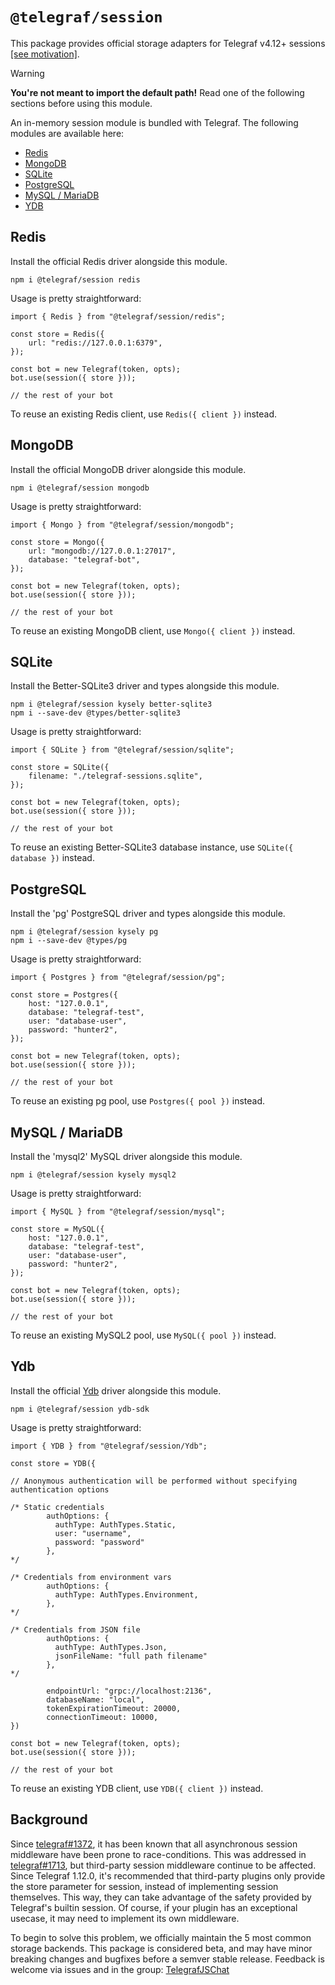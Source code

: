 # `@telegraf/session`

This package provides official storage adapters for Telegraf v4.12+ sessions [[see motivation]](#background).

> [!WARNING]
> **You're not meant to import the default path!** Read one of the following sections before using this module.

An in-memory session module is bundled with Telegraf. The following modules are available here:

-   [Redis](#redis)
-   [MongoDB](#mongodb)
-   [SQLite](#sqlite)
-   [PostgreSQL](#postgresql)
-   [MySQL / MariaDB](#mysql--mariadb)
-   [YDB](#ydb)

## Redis

Install the official Redis driver alongside this module.

```shell
npm i @telegraf/session redis
```

Usage is pretty straightforward:

```TS
import { Redis } from "@telegraf/session/redis";

const store = Redis({
	url: "redis://127.0.0.1:6379",
});

const bot = new Telegraf(token, opts);
bot.use(session({ store }));

// the rest of your bot
```

To reuse an existing Redis client, use `Redis({ client })` instead.

## MongoDB

Install the official MongoDB driver alongside this module.

```shell
npm i @telegraf/session mongodb
```

Usage is pretty straightforward:

```TS
import { Mongo } from "@telegraf/session/mongodb";

const store = Mongo({
	url: "mongodb://127.0.0.1:27017",
	database: "telegraf-bot",
});

const bot = new Telegraf(token, opts);
bot.use(session({ store }));

// the rest of your bot
```

To reuse an existing MongoDB client, use `Mongo({ client })` instead.

## SQLite

Install the Better-SQLite3 driver and types alongside this module.

```shell
npm i @telegraf/session kysely better-sqlite3
npm i --save-dev @types/better-sqlite3
```

Usage is pretty straightforward:

```TS
import { SQLite } from "@telegraf/session/sqlite";

const store = SQLite({
	filename: "./telegraf-sessions.sqlite",
});

const bot = new Telegraf(token, opts);
bot.use(session({ store }));

// the rest of your bot
```

To reuse an existing Better-SQLite3 database instance, use `SQLite({ database })` instead.

## PostgreSQL

Install the 'pg' PostgreSQL driver and types alongside this module.

```shell
npm i @telegraf/session kysely pg
npm i --save-dev @types/pg
```

Usage is pretty straightforward:

```TS
import { Postgres } from "@telegraf/session/pg";

const store = Postgres({
	host: "127.0.0.1",
	database: "telegraf-test",
	user: "database-user",
	password: "hunter2",
});

const bot = new Telegraf(token, opts);
bot.use(session({ store }));

// the rest of your bot
```

To reuse an existing pg pool, use `Postgres({ pool })` instead.

## MySQL / MariaDB

Install the 'mysql2' MySQL driver alongside this module.

```shell
npm i @telegraf/session kysely mysql2
```

Usage is pretty straightforward:

```TS
import { MySQL } from "@telegraf/session/mysql";

const store = MySQL({
	host: "127.0.0.1",
	database: "telegraf-test",
	user: "database-user",
	password: "hunter2",
});

const bot = new Telegraf(token, opts);
bot.use(session({ store }));

// the rest of your bot
```

To reuse an existing MySQL2 pool, use `MySQL({ pool })` instead.

## Ydb

Install the official [Ydb](https://ydb.tech) driver alongside this module.

```shell
npm i @telegraf/session ydb-sdk
```

Usage is pretty straightforward:

```TS
import { YDB } from "@telegraf/session/Ydb";

const store = YDB({

// Anonymous authentication will be performed without specifying authentication options 

/* Static сredentials
        authOptions: {
          authType: AuthTypes.Static,
          user: "username",
          password: "password"
        },
*/

/* Сredentials from environment vars 
        authOptions: {
          authType: AuthTypes.Environment,
        },
*/

/* Сredentials from JSON file 
        authOptions: {
          authType: AuthTypes.Json,
          jsonFileName: "full path filename"
        },
*/

        endpointUrl: "grpc://localhost:2136",
        databaseName: "local",
        tokenExpirationTimeout: 20000,
        connectionTimeout: 10000,
})

const bot = new Telegraf(token, opts);
bot.use(session({ store }));

// the rest of your bot
```

To reuse an existing YDB client, use `YDB({ client })` instead.

## Background

Since [telegraf#1372](https://github.com/telegraf/telegraf/issues/1372), it has been known that all asynchronous session middleware have been prone to race-conditions. This was addressed in [telegraf#1713](https://github.com/telegraf/telegraf/pull/1713), but third-party session middleware continue to be affected. Since Telegraf 1.12.0, it's recommended that third-party plugins only provide the store parameter for session, instead of implementing session themselves. This way, they can take advantage of the safety provided by Telegraf's builtin session. Of course, if your plugin has an exceptional usecase, it may need to implement its own middleware.

To begin to solve this problem, we officially maintain the 5 most common storage backends. This package is considered beta, and may have minor breaking changes and bugfixes before a semver stable release. Feedback is welcome via issues and in the group: [TelegrafJSChat](https://t.me/TelegrafJSChat)
